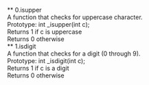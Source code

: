 ** 0.isupper <br/>
A function that checks for uppercase character.<br/>
Prototype: int _isupper(int c);<br/>
Returns 1 if c is uppercase<br/>
Returns 0 otherwise<br/>
** 1.isdigit<br/>
A function that checks for a digit (0 through 9).<br/>
Prototype: int _isdigit(int c);<br/>
Returns 1 if c is a digit<br/>
Returns 0 otherwise<br/>
